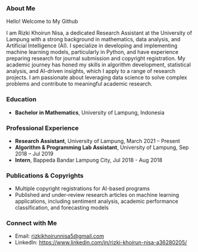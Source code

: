 ### About Me

Hello!
Welcome to My Github

I am Rizki Khoirun Nisa, a dedicated Research Assistant at the University of Lampung with a strong background in mathematics, data analysis, and Artificial Intelligence (AI). I specialize in developing and implementing machine learning models, particularly in Python, and have experience preparing research for journal submission and copyright registration. My academic journey has honed my skills in algorithm development, statistical analysis, and AI-driven insights, which I apply to a range of research projects. I am passionate about leveraging data science to solve complex problems and contribute to meaningful academic research.

### Education
- **Bachelor in Mathematics**, University of Lampung, Indonesia

### Professional Experience
- **Research Assistant**, University of Lampung, March 2021 – Present
- **Algorithm & Programming Lab Assistant**, University of Lampung, Sep 2018 – Jul 2019
- **Intern**, Bappeda Bandar Lampung City, Jul 2018 - Aug 2018

### Publications & Copyrights
- Multiple copyright registrations for AI-based programs
- Published and under-review research articles on machine learning applications, including sentiment analysis, academic performance classification, and forecasting models

### Connect with Me
- Email: rizkikhoirunnisa5@gmail.com
- LinkedIn: https://www.linkedin.com/in/rizki-khoirun-nisa-a36280205/



